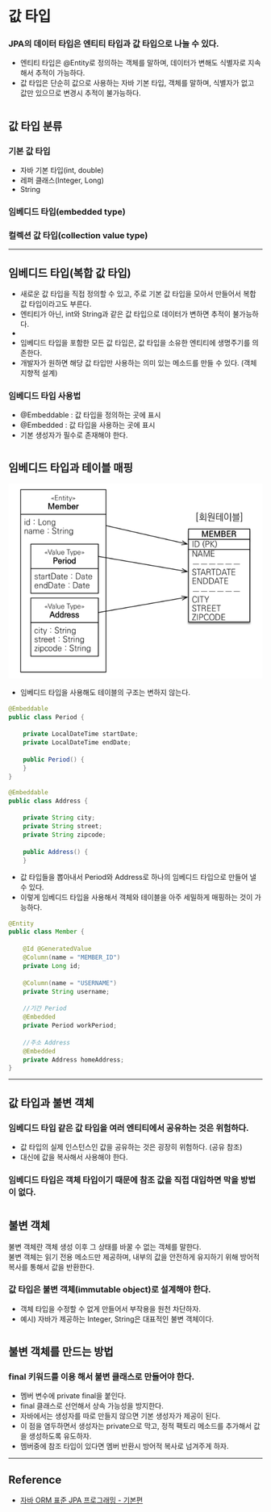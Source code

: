 # 값 타입

### JPA의 데이터 타입은 엔티티 타입과 값 타입으로 나눌 수 있다.  
  
- 엔티티 타입은 @Entity로 정의하는 객체를 말하며, 데이터가 변해도 식별자로 지속해서 추적이 가능하다.  
- 값 타입은 단순히 값으로 사용하는 자바 기본 타입, 객체를 말하며, 식별자가 없고 값만 있으므로 변경시 추적이 불가능하다.

#

## 값 타입 분류

### 기본 값 타입

- 자바 기본 타입(int, double)
- 레퍼 클래스(Integer, Long)
- String

### 임베디드 타입(embedded type)

### 컬렉션 값 타입(collection value type)

---

## 임베디드 타입(복합 값 타입)

- 새로운 값 타입을 직접 정의할 수 있고, 주로 기본 값 타입을 모아서 만들어서 복합 값 타입이라고도 부른다.  
- 엔티티가 아닌, int와 String과 같은 값 타입으로 데이터가 변하면 추적이 불가능하다.
- 
- 임베디드 타입을 포함한 모든 값 타입은, 값 타입을 소유한 엔티티에 생명주기를 의존한다.
- 개발자가 원하면 해당 값 타입만 사용하는 의미 있는 메소드를 만들 수 있다. (객체 지향적 설계)

### 임베디드 타입 사용법

- @Embeddable : 값 타입을 정의하는 곳에 표시
- @Embedded : 값 타입을 사용하는 곳에 표시
- 기본 생성자가 필수로 존재해야 한다.

#

## 임베디드 타입과 테이블 매핑

![](img/value_type_01.PNG)

- 임베디드 타입을 사용해도 테이블의 구조는 변하지 않는다.

```java
@Embeddable
public class Period {

    private LocalDateTime startDate;
    private LocalDateTime endDate;

    public Period() {
    }
}
```

```java
@Embeddable
public class Address {

    private String city;
    private String street;
    private String zipcode;

    public Address() {
    }
```

- 값 타입들을 뽑아내서 Period와 Address로 하나의 임베디드 타입으로 만들어 낼 수 있다.
- 이렇게 임베디드 타입을 사용해서 객체와 테이블을 아주 세밀하게 매핑하는 것이 가능하다.

```java
@Entity
public class Member {

    @Id @GeneratedValue
    @Column(name = "MEMBER_ID")
    private Long id;

    @Column(name = "USERNAME")
    private String username;

    //기간 Period
    @Embedded
    private Period workPeriod;

    //주소 Address
    @Embedded
    private Address homeAddress;
}
```

---

## 값 타입과 불변 객체

### 임베디드 타입 같은 값 타입을 여러 엔티티에서 공유하는 것은 위험하다.

- 값 타입의 실제 인스턴스인 값을 공유하는 것은 굉장히 위험하다. (공유 참조)
- 대신에 값을 복사해서 사용해야 한다.

### 임베디드 타입은 객체 타입이기 때문에 참조 값을 직접 대입하면 막을 방법이 없다.

#

## 불변 객체

불변 객체란 객체 생성 이후 그 상태를 바꿀 수 없는 객체를 말한다.  
불변 객체는 읽기 전용 메소드만 제공하며, 내부의 값을 안전하게 유지하기 위해 방어적 복사를 통해서 값을 반환한다.

### 값 타입은 불변 객체(immutable object)로 설계해야 한다.

- 객체 타입을 수정할 수 없게 만들어서 부작용을 원천 차단하자.
- 예시) 자바가 제공하는 Integer, String은 대표적인 불변 객체이다.

#

## 불변 객체를 만드는 방법

### final 키워드를 이용 해서 불변 클래스로 만들어야 한다.

- 멤버 변수에 private final을 붙인다.
- final 클래스로 선언해서 상속 가능성을 방지한다.
- 자바에서는 생성자를 따로 만들지 않으면 기본 생성자가 제공이 된다.
- 이 점을 염두하면서 생성자는 private으로 막고, 정적 팩토리 메소드를 추가해서 값을 생성하도록 유도하자.
- 멤버중에 참조 타입이 있다면 멤버 반환시 방어적 복사로 넘겨주게 하자.

---

## Reference

- [자바 ORM 표준 JPA 프로그래밍 - 기본편](https://www.inflearn.com/course/ORM-JPA-Basic/dashboard)
